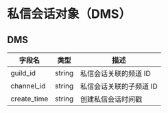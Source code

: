 # 私信会话对象（DMS） <Badge text="v1.0.0" />

## DMS

| 字段名      | 类型   | 描述                    |
| ----------- | ------ | ----------------------- |
| guild_id    | string | 私信会话关联的频道 ID   |
| channel_id  | string | 私信会话关联的子频道 ID |
| create_time | string | 创建私信会话时间戳      |
